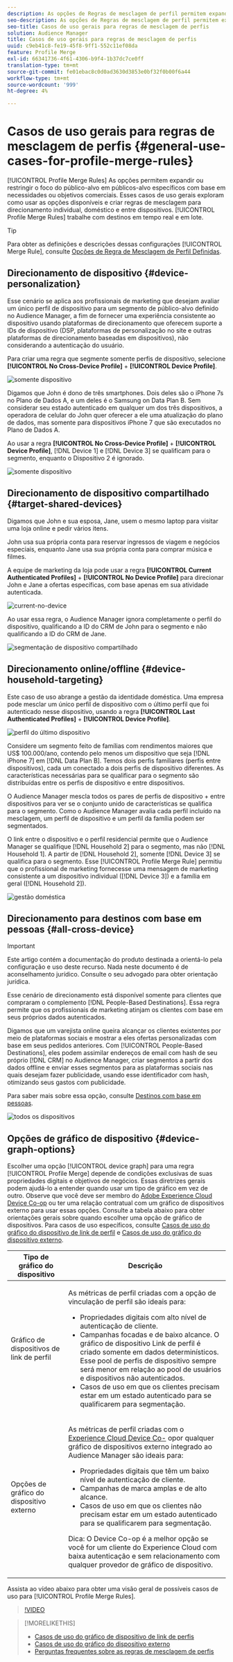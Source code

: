```yaml
---
description: As opções de Regras de mesclagem de perfil permitem expandir ou restringir o foco do público-alvo em públicos-alvo específicos com base em necessidades ou objetivos de negócios. Esses casos de uso gerais exploram como usar as opções disponíveis e criar regras de mesclagem para direcionamento individual, doméstico e entre dispositivos.
seo-description: As opções de Regras de mesclagem de perfil permitem expandir ou restringir o foco do público-alvo em públicos-alvo específicos com base em necessidades ou objetivos de negócios. Esses casos de uso gerais exploram como usar as opções disponíveis e criar regras de mesclagem para direcionamento individual, doméstico e entre dispositivos.
seo-title: Casos de uso gerais para regras de mesclagem de perfis
solution: Audience Manager
title: Casos de uso gerais para regras de mesclagem de perfis
uuid: c9eb41c8-fe19-45f8-9ff1-552c11ef08da
feature: Profile Merge
exl-id: 66341736-4f61-4306-b9f4-1b37dc7ce0ff
translation-type: tm+mt
source-git-commit: fe01ebac8c0d0ad3630d3853e0bf32f0b00f6a44
workflow-type: tm+mt
source-wordcount: '999'
ht-degree: 4%

---
```


# Casos de uso gerais para regras de mesclagem de perfis {#general-use-cases-for-profile-merge-rules}

[!UICONTROL Profile Merge Rules] As opções permitem expandir ou restringir o foco do público-alvo em públicos-alvo específicos com base em necessidades ou objetivos comerciais. Esses casos de uso gerais exploram como usar as opções disponíveis e criar regras de mesclagem para direcionamento individual, doméstico e entre dispositivos. [!UICONTROL Profile Merge Rules] trabalhe com destinos em tempo real e em lote.

>[!TIP]
>
>Para obter as definições e descrições dessas configurações [!UICONTROL Merge Rule], consulte [Opções de Regra de Mesclagem de Perfil Definidas](merge-rule-definitions.md).

## Direcionamento de dispositivo {#device-personalization}

Esse cenário se aplica aos profissionais de marketing que desejam avaliar um único perfil de dispositivo para um segmento de público-alvo definido no Audience Manager, a fim de fornecer uma experiência consistente ao dispositivo usando plataformas de direcionamento que oferecem suporte a IDs de dispositivo (DSP, plataformas de personalização no site e outras plataformas de direcionamento baseadas em dispositivos), não considerando a autenticação do usuário.

Para criar uma regra que segmente somente perfis de dispositivo, selecione **[!UICONTROL No Cross-Device Profile]** + **[!UICONTROL Device Profile]**.

![somente dispositivo](assets/device-only.png)

Digamos que John é dono de três smartphones. Dois deles são o iPhone 7s no Plano de Dados A, e um deles é o Samsung on Data Plan B. Sem considerar seu estado autenticado em qualquer um dos três dispositivos, a operadora de celular do John quer oferecer a ele uma atualização do plano de dados, mas somente para dispositivos iPhone 7 que são executados no Plano de Dados A.

Ao usar a regra **[!UICONTROL No Cross-Device Profile]** + **[!UICONTROL Device Profile]**, [!DNL Device 1] e [!DNL Device 3] se qualificam para o segmento, enquanto o Dispositivo 2 é ignorado.

![somente dispositivo](assets/device-management.png)

## Direcionamento de dispositivo compartilhado {#target-shared-devices}

Digamos que John e sua esposa, Jane, usem o mesmo laptop para visitar uma loja online e pedir vários itens.

John usa sua própria conta para reservar ingressos de viagem e negócios especiais, enquanto Jane usa sua própria conta para comprar música e filmes.

A equipe de marketing da loja pode usar a regra **[!UICONTROL Current Authenticated Profiles]** + **[!UICONTROL No Device Profile]** para direcionar John e Jane a ofertas específicas, com base apenas em sua atividade autenticada.

![current-no-device](assets/current-no-device.png)

Ao usar essa regra, o Audience Manager ignora completamente o perfil do dispositivo, qualificando a ID do CRM de John para o segmento e não qualificando a ID do CRM de Jane.

![segmentação de dispositivo compartilhado](assets/shared-device-targeting.png)

## Direcionamento online/offline {#device-household-targeting}

Este caso de uso abrange a gestão da identidade doméstica. Uma empresa pode mesclar um único perfil de dispositivo com o último perfil que foi autenticado nesse dispositivo, usando a regra **[!UICONTROL Last Authenticated Profiles]** + **[!UICONTROL Device Profile]**.

![perfil do último dispositivo](assets/last-device-profile.png)

Considere um segmento feito de famílias com rendimentos maiores que US$ 100.000/ano, contendo pelo menos um dispositivo que seja [!DNL iPhone 7] em [!DNL Data Plan B]. Temos dois perfis familiares (perfis entre dispositivos), cada um conectado a dois perfis de dispositivo diferentes. As características necessárias para se qualificar para o segmento são distribuídas entre os perfis de dispositivo e entre dispositivos.

O Audience Manager mescla todos os pares de perfis de dispositivo + entre dispositivos para ver se o conjunto unido de características se qualifica para o segmento. Como o Audience Manager avalia cada perfil incluído na mesclagem, um perfil de dispositivo e um perfil da família podem ser segmentados.

O link entre o dispositivo e o perfil residencial permite que o Audience Manager se qualifique [!DNL Household 2] para o segmento, mas não [!DNL Household 1]. A partir de [!DNL Household 2], somente [!DNL Device 3] se qualifica para o segmento. Esse [!UICONTROL Profile Merge Rule] permitiu que o profissional de marketing fornecesse uma mensagem de marketing consistente a um dispositivo individual ([!DNL Device 3]) e a família em geral ([!DNL Household 2]).

![gestão doméstica](assets/household-management.png)

## Direcionamento para destinos com base em pessoas {#all-cross-device}

>[!IMPORTANT]
>
>Este artigo contém a documentação do produto destinada a orientá-lo pela configuração e uso deste recurso. Nada neste documento é de aconselhamento jurídico. Consulte o seu advogado para obter orientação jurídica.

Esse cenário de direcionamento está disponível somente para clientes que compraram o complemento [!DNL People-Based Destinations]. Essa regra permite que os profissionais de marketing atinjam os clientes com base em seus próprios dados autenticados.

Digamos que um varejista online queira alcançar os clientes existentes por meio de plataformas sociais e mostrar a eles ofertas personalizadas com base em seus pedidos anteriores. Com [!UICONTROL People-Based Destinations], eles podem assimilar endereços de email com hash de seu próprio [!DNL CRM] no Audience Manager, criar segmentos a partir dos dados offline e enviar esses segmentos para as plataformas sociais nas quais desejam fazer publicidade, usando esse identificador com hash, otimizando seus gastos com publicidade.

Para saber mais sobre essa opção, consulte [Destinos com base em pessoas](../destinations/people-based-destinations-overview.md).

![todos os dispositivos](assets/all-cross-device.png)

## Opções de gráfico de dispositivo {#device-graph-options}

Escolher uma opção [!UICONTROL device graph] para uma regra [!UICONTROL Profile Merge] depende de condições exclusivas de suas propriedades digitais e objetivos de negócios. Essas diretrizes gerais podem ajudá-lo a entender quando usar um tipo de gráfico em vez de outro. Observe que você deve ser membro do [Adobe Experience Cloud Device Co-op](https://docs.adobe.com/content/help/pt-BR/device-co-op/using/home.html) ou ter uma relação contratual com um gráfico de dispositivos externo para usar essas opções. Consulte a tabela abaixo para obter orientações gerais sobre quando escolher uma opção de gráfico de dispositivos. Para casos de uso específicos, consulte [Casos de uso do gráfico do dispositivo de link de perfil](profile-link-use-case.md) e [Casos de uso do gráfico do dispositivo externo](external-graph-use-cases.md).

<table id="table_66D9152D4FF040A186003272D456625D"> 
 <thead> 
  <tr> 
   <th colname="col1" class="entry"> Tipo de gráfico do dispositivo </th> 
   <th colname="col2" class="entry"> Descrição </th> 
  </tr>
 </thead>
 <tbody> 
  <tr> 
   <td colname="col1"> <p><span class="wintitle"> Gráfico de dispositivos de link de perfil</span> </p> </td> 
   <td colname="col2"> <p><span class="wintitle"> As </span> métricas de perfil criadas com a opção  <span class="wintitle"> de </span> vinculação de perfil são ideais para: </p> <p> 
     <ul id="ul_FF44FA894BB2448887C8EDA9C8407EF9"> 
      <li id="li_E22505210C664FE6A9AA7C61244B36DA">Propriedades digitais com alto nível de autenticação de cliente. </li> 
      <li id="li_BE7112EE611E4DEB95B5C0A2852BFA97">Campanhas focadas e de baixo alcance. O gráfico de dispositivo <span class="wintitle"> Link de perfil</span> é criado somente em dados determinísticos. Esse pool de perfis de dispositivo sempre será menor em relação ao pool de usuários e dispositivos não autenticados. </li> 
      <li id="li_5FD9E936A72A4EFE80E694FA2E08E385">Casos de uso em que os clientes precisam estar em um estado autenticado para se qualificarem para segmentação. </li> 
     </ul> </p> </td> 
  </tr> 
  <tr> 
   <td colname="col1"> <p>Opções de gráfico do dispositivo externo </p> </td> 
   <td colname="col2"> <p><span class="wintitle"> As </span> métricas de perfil criadas com o  <a href="https://docs.adobe.com/content/help/en/device-co-op/using/about/overview.html" format="https" scope="external"> Experience Cloud Device Co-</a> opor qualquer gráfico de dispositivos externo integrado ao  <span class="keyword"> Audience </span> Manager são ideais para: </p> <p> 
     <ul id="ul_D76D773988604A619FA4A3BF37F910F0"> 
      <li id="li_969A0755A9E34CBEB2F7331C137B9A26">Propriedades digitais que têm um baixo nível de autenticação de cliente. </li> 
      <li id="li_AC78C8B4AD5340FFAC44FE851096C6A6">Campanhas de marca amplas e de alto alcance. </li> 
      <li id="li_14AEC54CE34440889A3A36324EC6F497">Casos de uso em que os clientes não precisam estar em um estado autenticado para se qualificarem para segmentação. </li> 
     </ul> </p> <p> <p>Dica: O <span class="keyword"> Device Co-op</span> é a melhor opção se você for um cliente do <span class="keyword"> Experience Cloud</span> com baixa autenticação e sem relacionamento com qualquer provedor de gráfico de dispositivo. </p> </p> </td> 
  </tr> 
 </tbody> 
</table>

Assista ao vídeo abaixo para obter uma visão geral de possíveis casos de uso para [!UICONTROL Profile Merge Rules].

>[!VIDEO](https://video.tv.adobe.com/v/28975/)

>[!MORELIKETHIS]
>
>* [Casos de uso do gráfico de dispositivo de link de perfis](profile-link-use-case.md)
>* [Casos de uso do gráfico do dispositivo externo](external-graph-use-cases.md)
>* [Perguntas frequentes sobre as regras de mesclagem de perfis](../../faq/faq-profile-merge.md)


